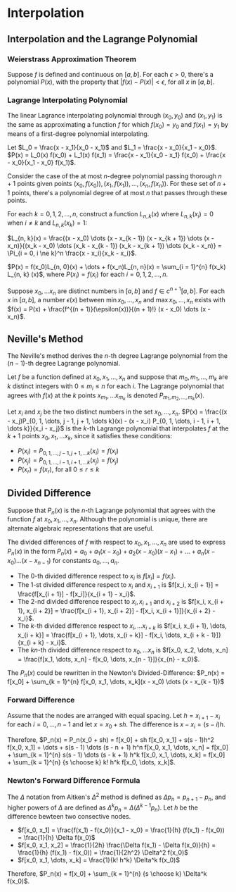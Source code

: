 # Interpolation

## Interpolation and the Lagrange Polynomial

### Weierstrass Approximation Theorem

Suppose $f$ is defined and continuous on $[a, b]$. For each $\epsilon > 0$, there's a polynomial $P(x)$, with the property that $|f(x) - P(x)| < \epsilon$, for all $x$ in $[a, b]$.

### Lagrange Interpolating Polynomial

The linear Lagrance interpolating polynomial through $(x_0, y_0)$ and $(x_1, y_1)$ is the same as approximating a function $f$ for which $f(x_0) = y_0$ and $f(x_1) = y_1$ by means of a first-degree polynomial interpolating.

Let $L_0 = \frac{x - x_1}{x_0 - x_1}$ and $L_1 = \frac{x - x_0}{x_1 - x_0}$. $P(x) = L_0(x) f(x_0) + L_1(x) f(x_1) = \frac{x - x_1}{x_0 - x_1} f(x_0) + \frac{x - x_0}{x_1 - x_0} f(x_1)$.

Consider the case of the at most $n$-degree polynomial passing thorough $n + 1$ points given points $(x_0, f(x_0)), (x_1, f(x_1)), \dots, (x_n, f(x_n))$. For these set of $n + 1$ points, there's a polynomial degree of at most $n$ that passes through these points.

For each $k = 0, 1, 2, \dots, n$, construct a function $L_{n, k}(x)$ where $L_{n, k}(x_i) = 0$ when $i \ne k$ and $L_{n, k}(x_k) = 1$:

$L_{n, k}(x) = \frac{(x - x_0) \dots (x - x_{k - 1}) (x - x_{k + 1}) \dots (x - x_n)}{(x_k - x_0) \dots (x_k - x_{k - 1}) (x_k - x_{k + 1}) \dots (x_k - x_n)} = \Pi_{i = 0, i \ne k}^n \frac{x - x_i}{x_k - x_i}$.

$P(x) = f(x_0)L_{n, 0}(x) + \dots + f(x_n)L_{n, n}(x) = \sum_{i = 1}^{n} f(x_k) L_{n, k} (x)$, where $P(x_i) = f(x_i)$ for each $i = 0, 1, 2, \dots, n$.

Suppose $x_0, \dots x_n$ are distinct numbers in $[a, b]$ and $f \in c^{n + 1} [a, b]$. For each $x$ in $[a, b]$, a number $\epsilon(x)$ between $\min{x_0, \dots, x_n}$ and $\max{x_0, \dots, x_n}$ exists with $f(x) = P(x) + \frac{f^{(n + 1)}(\epsilon(x))}{(n + 1)!} (x - x_0) \dots (x - x_n)$.

## Neville's Method

The Neville's method derives the $n$-th degree Lagrange polynomial from the $(n - 1)$-th degree Lagrange polynomial.

Let $f$ be a function defined at $x_0, x_1, \dots, x_n$ and suppose that $m_0, m_1, \dots, m_k$ are $k$ distinct integers with $0 \le m_i \le n$ for each $i$. The Lagrange polynomial that agrees with $f(x)$ at the $k$ points $x_{m_1}, \dots x_{m_k}$ is denoted $P_{m_1, m_2, \dots, m_k}(x)$.

Let $x_i$ and $x_j$ be the two distinct numbers in the set $x_0, \dots, x_n$. $P(x) = \frac{(x - x_j)P_{0, 1, \dots, j - 1, j + 1, \dots k}(x) - (x - x_i) P_{0, 1, \dots, i - 1, i + 1, \dots k}}{x_i - x_j}$ is the $k$-th Lagrange polynomial that interpolates $f$ at the $k + 1$ points $x_0, x_1, \dots x_k$, since it satisfies these conditions:

- $P(x_i) = P_{0, 1, \dots, j - 1, j + 1, \dots k}(x_i) = f(x_i)$
- $P(x_j) = P_{0, 1, \dots, i - 1, i + 1, \dots k}(x_j) = f(x_j)$
- $P(x_r) = f(x_r)$, for all $0 \le r \le k$

## Divided Difference

Suppose that $P_n(x)$ is the $n$-th Lagrange polynomial that agrees with the function $f$ at $x_0, x_1, \dots, x_n$. Although the polynomial is unique, there are alternate algebraic representations that are useful.

The divided differences of $f$ with respect to $x_0, x_1, \dots, x_n$ are used to express $P_n(x)$ in the form $P_n(x) = a_0 + a_1(x - x_0) + a_2(x - x_0)(x - x_1) + \dots + a_n(x - x_0)\dots(x - x_{n - 1})$ for constants $a_0, \dots, a_n$.

- The $0$-th divided difference respect to $x_i$ is $f[x_i] = f(x_i)$.
- The $1$-st divided difference respect to $x_i$ and $x_{i + 1}$ is $f[x_i, x_{i + 1}] = \frac{f[x_{i + 1}] - f[x_i]}{x_{i + 1} - x_i}$.
- The $2$-nd divided difference respect to $x_i, x_{i + 1}$ and $x_{i + 2}$ is $f[x_i, x_{i + 1}, x_{i + 2}] = \frac{f[x_{i + 1}, x_{i + 2}] - f[x_i, x_{i + 1}]}{x_{i + 2} - x_i}$.
- The $k$-th divided difference respect to $x_i, \dots x_{i + k}$ is $f[x_i, x_{i + 1}, \dots, x_{i + k}] = \frac{f[x_{i + 1}, \dots, x_{i + k}] - f[x_i, \dots, x_{i + k - 1}]}{x_{i + k} - x_i}$.
- The $kn$-th divided difference respect to $x_0, \dots x_{n}$ is $f[x_0, x_2, \dots, x_n] = \frac{f[x_1, \dots, x_n] - f[x_0, \dots, x_{n - 1}]}{x_{n} - x_0}$.

The $P_n(x)$ could be rewritten in the Newton's Divided-Difference: $P_n(x) = f[x_0] + \sum_{k = 1}^{n} f[x_0, x_1, \dots, x_k](x - x_0) \dots (x - x_{k - 1})$

### Forward Difference

Assume that the nodes are arranged with equal spacing. Let $h = x_{i + 1} - x_i$ for each $i = 0, \dots, n - 1$ and let $x = x_0 + sh$. The difference is $x - x_i = (s - i)h$.

Therefore, $P_n(x) = P_n(x_0 + sh) = f[x_0] + sh f[x_0, x_1] + s(s - 1)h^2 f[x_0, x_1] + \dots + s(s - 1) \dots (s - n + 1) h^n f[x_0, x_1, \dots, x_n] = f[x_0] + \sum_{k = 1}^{n} s(s - 1) \dots (s - k + 1) h^k f[x_0, x_1, \dots, x_k] = f[x_0] + \sum_{k = 1}^{n} {s \choose k} k! h^k f[x_0, \dots, x_k]$.

### Newton's Forward Difference Formula

The $\Delta$ notation from Aitken's $\Delta^2$ method is defined as $\Delta p_n = p_{n + 1} - p_n$, and higher powers of $\Delta$ are defined as $\Delta^k p_n = \Delta(\Delta^{k - 1} p_n)$. Let $h$ be the difference bewteen two consective nodes.

- $f[x_0, x_1] = \frac{f(x_1) - f(x_0)}{x_1 - x_0} = \frac{1}{h} (f(x_1) - f(x_0)) = \frac{1}{h} \Delta f(x_0)$
- $f[x_0, x_1, x_2] = \frac{1}{2h} \frac{\Delta f(x_1) - \Delta f(x_0)}{h} = \frac{1}{h} (f(x_1) - f(x_0)) = \frac{1}{2h^2} \Delta^2 f(x_0)$
- $f[x_0, x_1, \dots, x_k] = \frac{1}{k! h^k} \Delta^k f(x_0)$

Therefore, $P_n(x) = f[x_0] + \sum_{k = 1}^{n} {s \choose k} \Delta^k f(x_0)$.
